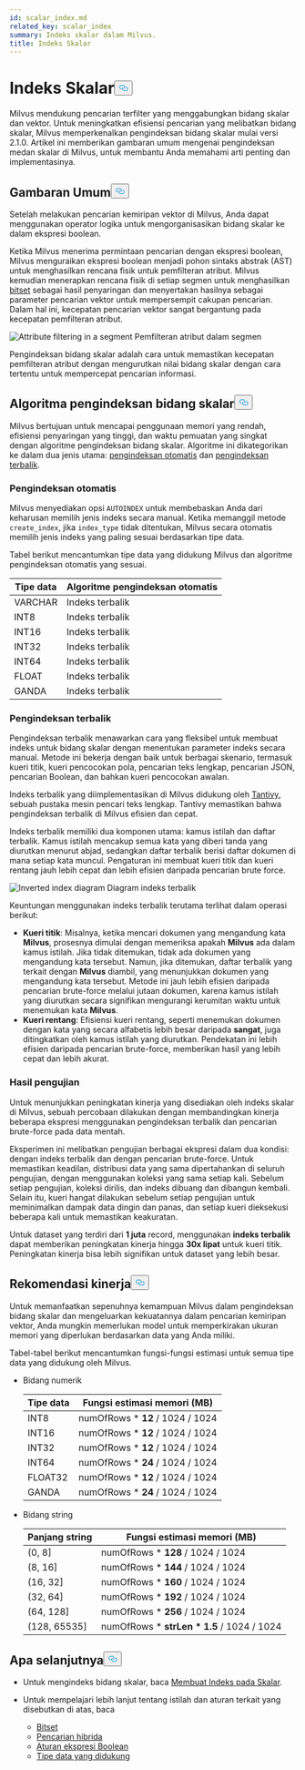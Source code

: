 ```yaml
---
id: scalar_index.md
related_key: scalar_index
summary: Indeks skalar dalam Milvus.
title: Indeks Skalar
---
```


<h1 id="Scalar-Index" class="common-anchor-header">Indeks Skalar<button data-href="#Scalar-Index" class="anchor-icon" translate="no">
      <svg translate="no"
        aria-hidden="true"
        focusable="false"
        height="20"
        version="1.1"
        viewBox="0 0 16 16"
        width="16"
      >
        <path
          fill="#0092E4"
          fill-rule="evenodd"
          d="M4 9h1v1H4c-1.5 0-3-1.69-3-3.5S2.55 3 4 3h4c1.45 0 3 1.69 3 3.5 0 1.41-.91 2.72-2 3.25V8.59c.58-.45 1-1.27 1-2.09C10 5.22 8.98 4 8 4H4c-.98 0-2 1.22-2 2.5S3 9 4 9zm9-3h-1v1h1c1 0 2 1.22 2 2.5S13.98 12 13 12H9c-.98 0-2-1.22-2-2.5 0-.83.42-1.64 1-2.09V6.25c-1.09.53-2 1.84-2 3.25C6 11.31 7.55 13 9 13h4c1.45 0 3-1.69 3-3.5S14.5 6 13 6z"
        ></path>
      </svg>
    </button></h1><p>Milvus mendukung pencarian terfilter yang menggabungkan bidang skalar dan vektor. Untuk meningkatkan efisiensi pencarian yang melibatkan bidang skalar, Milvus memperkenalkan pengindeksan bidang skalar mulai versi 2.1.0. Artikel ini memberikan gambaran umum mengenai pengindeksan medan skalar di Milvus, untuk membantu Anda memahami arti penting dan implementasinya.</p>
<h2 id="Overview" class="common-anchor-header">Gambaran Umum<button data-href="#Overview" class="anchor-icon" translate="no">
      <svg translate="no"
        aria-hidden="true"
        focusable="false"
        height="20"
        version="1.1"
        viewBox="0 0 16 16"
        width="16"
      >
        <path
          fill="#0092E4"
          fill-rule="evenodd"
          d="M4 9h1v1H4c-1.5 0-3-1.69-3-3.5S2.55 3 4 3h4c1.45 0 3 1.69 3 3.5 0 1.41-.91 2.72-2 3.25V8.59c.58-.45 1-1.27 1-2.09C10 5.22 8.98 4 8 4H4c-.98 0-2 1.22-2 2.5S3 9 4 9zm9-3h-1v1h1c1 0 2 1.22 2 2.5S13.98 12 13 12H9c-.98 0-2-1.22-2-2.5 0-.83.42-1.64 1-2.09V6.25c-1.09.53-2 1.84-2 3.25C6 11.31 7.55 13 9 13h4c1.45 0 3-1.69 3-3.5S14.5 6 13 6z"
        ></path>
      </svg>
    </button></h2><p>Setelah melakukan pencarian kemiripan vektor di Milvus, Anda dapat menggunakan operator logika untuk mengorganisasikan bidang skalar ke dalam ekspresi boolean.</p>
<p>Ketika Milvus menerima permintaan pencarian dengan ekspresi boolean, Milvus menguraikan ekspresi boolean menjadi pohon sintaks abstrak (AST) untuk menghasilkan rencana fisik untuk pemfilteran atribut. Milvus kemudian menerapkan rencana fisik di setiap segmen untuk menghasilkan <a href="/docs/id/v2.5.x/bitset.md">bitset</a> sebagai hasil penyaringan dan menyertakan hasilnya sebagai parameter pencarian vektor untuk mempersempit cakupan pencarian. Dalam hal ini, kecepatan pencarian vektor sangat bergantung pada kecepatan pemfilteran atribut.</p>
<p>
  
   <span class="img-wrapper"> <img translate="no" src="/docs/v2.5.x/assets/scalar_index.png" alt="Attribute filtering in a segment" class="doc-image" id="attribute-filtering-in-a-segment" />
   </span> <span class="img-wrapper"> <span>Pemfilteran atribut dalam segmen</span> </span></p>
<p>Pengindeksan bidang skalar adalah cara untuk memastikan kecepatan pemfilteran atribut dengan mengurutkan nilai bidang skalar dengan cara tertentu untuk mempercepat pencarian informasi.</p>
<h2 id="Scalar-field-indexing-algorithms" class="common-anchor-header">Algoritma pengindeksan bidang skalar<button data-href="#Scalar-field-indexing-algorithms" class="anchor-icon" translate="no">
      <svg translate="no"
        aria-hidden="true"
        focusable="false"
        height="20"
        version="1.1"
        viewBox="0 0 16 16"
        width="16"
      >
        <path
          fill="#0092E4"
          fill-rule="evenodd"
          d="M4 9h1v1H4c-1.5 0-3-1.69-3-3.5S2.55 3 4 3h4c1.45 0 3 1.69 3 3.5 0 1.41-.91 2.72-2 3.25V8.59c.58-.45 1-1.27 1-2.09C10 5.22 8.98 4 8 4H4c-.98 0-2 1.22-2 2.5S3 9 4 9zm9-3h-1v1h1c1 0 2 1.22 2 2.5S13.98 12 13 12H9c-.98 0-2-1.22-2-2.5 0-.83.42-1.64 1-2.09V6.25c-1.09.53-2 1.84-2 3.25C6 11.31 7.55 13 9 13h4c1.45 0 3-1.69 3-3.5S14.5 6 13 6z"
        ></path>
      </svg>
    </button></h2><p>Milvus bertujuan untuk mencapai penggunaan memori yang rendah, efisiensi penyaringan yang tinggi, dan waktu pemuatan yang singkat dengan algoritme pengindeksan bidang skalar. Algoritme ini dikategorikan ke dalam dua jenis utama: <a href="#auto-indexing">pengindeksan otomatis</a> dan <a href="#inverted-indexing">pengindeksan terbalik</a>.</p>
<h3 id="Auto-indexing" class="common-anchor-header">Pengindeksan otomatis</h3><p>Milvus menyediakan opsi <code translate="no">AUTOINDEX</code> untuk membebaskan Anda dari keharusan memilih jenis indeks secara manual. Ketika memanggil metode <code translate="no">create_index</code>, jika <code translate="no">index_type</code> tidak ditentukan, Milvus secara otomatis memilih jenis indeks yang paling sesuai berdasarkan tipe data.</p>
<p>Tabel berikut mencantumkan tipe data yang didukung Milvus dan algoritme pengindeksan otomatis yang sesuai.</p>
<table>
<thead>
<tr><th>Tipe data</th><th>Algoritme pengindeksan otomatis</th></tr>
</thead>
<tbody>
<tr><td>VARCHAR</td><td>Indeks terbalik</td></tr>
<tr><td>INT8</td><td>Indeks terbalik</td></tr>
<tr><td>INT16</td><td>Indeks terbalik</td></tr>
<tr><td>INT32</td><td>Indeks terbalik</td></tr>
<tr><td>INT64</td><td>Indeks terbalik</td></tr>
<tr><td>FLOAT</td><td>Indeks terbalik</td></tr>
<tr><td>GANDA</td><td>Indeks terbalik</td></tr>
</tbody>
</table>
<h3 id="Inverted-indexing" class="common-anchor-header">Pengindeksan terbalik</h3><p>Pengindeksan terbalik menawarkan cara yang fleksibel untuk membuat indeks untuk bidang skalar dengan menentukan parameter indeks secara manual. Metode ini bekerja dengan baik untuk berbagai skenario, termasuk kueri titik, kueri pencocokan pola, pencarian teks lengkap, pencarian JSON, pencarian Boolean, dan bahkan kueri pencocokan awalan.</p>
<p>Indeks terbalik yang diimplementasikan di Milvus didukung oleh <a href="https://github.com/quickwit-oss/tantivy">Tantivy</a>, sebuah pustaka mesin pencari teks lengkap. Tantivy memastikan bahwa pengindeksan terbalik di Milvus efisien dan cepat.</p>
<p>Indeks terbalik memiliki dua komponen utama: kamus istilah dan daftar terbalik. Kamus istilah mencakup semua kata yang diberi tanda yang diurutkan menurut abjad, sedangkan daftar terbalik berisi daftar dokumen di mana setiap kata muncul. Pengaturan ini membuat kueri titik dan kueri rentang jauh lebih cepat dan lebih efisien daripada pencarian brute force.</p>
<p>
  
   <span class="img-wrapper"> <img translate="no" src="/docs/v2.5.x/assets/scalar_index_inverted.png" alt="Inverted index diagram" class="doc-image" id="inverted-index-diagram" />
   </span> <span class="img-wrapper"> <span>Diagram indeks terbalik</span> </span></p>
<p>Keuntungan menggunakan indeks terbalik terutama terlihat dalam operasi berikut:</p>
<ul>
<li><strong>Kueri titik</strong>: Misalnya, ketika mencari dokumen yang mengandung kata <strong>Milvus</strong>, prosesnya dimulai dengan memeriksa apakah <strong>Milvus</strong> ada dalam kamus istilah. Jika tidak ditemukan, tidak ada dokumen yang mengandung kata tersebut. Namun, jika ditemukan, daftar terbalik yang terkait dengan <strong>Milvus</strong> diambil, yang menunjukkan dokumen yang mengandung kata tersebut. Metode ini jauh lebih efisien daripada pencarian brute-force melalui jutaan dokumen, karena kamus istilah yang diurutkan secara signifikan mengurangi kerumitan waktu untuk menemukan kata <strong>Milvus</strong>.</li>
<li><strong>Kueri rentang</strong>: Efisiensi kueri rentang, seperti menemukan dokumen dengan kata yang secara alfabetis lebih besar daripada <strong>sangat</strong>, juga ditingkatkan oleh kamus istilah yang diurutkan. Pendekatan ini lebih efisien daripada pencarian brute-force, memberikan hasil yang lebih cepat dan lebih akurat.</li>
</ul>
<h3 id="Test-results" class="common-anchor-header">Hasil pengujian</h3><p>Untuk menunjukkan peningkatan kinerja yang disediakan oleh indeks skalar di Milvus, sebuah percobaan dilakukan dengan membandingkan kinerja beberapa ekspresi menggunakan pengindeksan terbalik dan pencarian brute-force pada data mentah.</p>
<p>Eksperimen ini melibatkan pengujian berbagai ekspresi dalam dua kondisi: dengan indeks terbalik dan dengan pencarian brute-force. Untuk memastikan keadilan, distribusi data yang sama dipertahankan di seluruh pengujian, dengan menggunakan koleksi yang sama setiap kali. Sebelum setiap pengujian, koleksi dirilis, dan indeks dibuang dan dibangun kembali. Selain itu, kueri hangat dilakukan sebelum setiap pengujian untuk meminimalkan dampak data dingin dan panas, dan setiap kueri dieksekusi beberapa kali untuk memastikan keakuratan.</p>
<p>Untuk dataset yang terdiri dari <strong>1 juta</strong> record, menggunakan <strong>indeks terbalik</strong> dapat memberikan peningkatan kinerja hingga <strong>30x lipat</strong> untuk kueri titik. Peningkatan kinerja bisa lebih signifikan untuk dataset yang lebih besar.</p>
<h2 id="Performance-recommandations" class="common-anchor-header">Rekomendasi kinerja<button data-href="#Performance-recommandations" class="anchor-icon" translate="no">
      <svg translate="no"
        aria-hidden="true"
        focusable="false"
        height="20"
        version="1.1"
        viewBox="0 0 16 16"
        width="16"
      >
        <path
          fill="#0092E4"
          fill-rule="evenodd"
          d="M4 9h1v1H4c-1.5 0-3-1.69-3-3.5S2.55 3 4 3h4c1.45 0 3 1.69 3 3.5 0 1.41-.91 2.72-2 3.25V8.59c.58-.45 1-1.27 1-2.09C10 5.22 8.98 4 8 4H4c-.98 0-2 1.22-2 2.5S3 9 4 9zm9-3h-1v1h1c1 0 2 1.22 2 2.5S13.98 12 13 12H9c-.98 0-2-1.22-2-2.5 0-.83.42-1.64 1-2.09V6.25c-1.09.53-2 1.84-2 3.25C6 11.31 7.55 13 9 13h4c1.45 0 3-1.69 3-3.5S14.5 6 13 6z"
        ></path>
      </svg>
    </button></h2><p>Untuk memanfaatkan sepenuhnya kemampuan Milvus dalam pengindeksan bidang skalar dan mengeluarkan kekuatannya dalam pencarian kemiripan vektor, Anda mungkin memerlukan model untuk memperkirakan ukuran memori yang diperlukan berdasarkan data yang Anda miliki.</p>
<p>Tabel-tabel berikut mencantumkan fungsi-fungsi estimasi untuk semua tipe data yang didukung oleh Milvus.</p>
<ul>
<li><p>Bidang numerik</p>
<table>
<thead>
<tr><th>Tipe data</th><th>Fungsi estimasi memori (MB)</th></tr>
</thead>
<tbody>
<tr><td>INT8</td><td>numOfRows * <strong>12</strong> / 1024 / 1024</td></tr>
<tr><td>INT16</td><td>numOfRows * <strong>12</strong> / 1024 / 1024</td></tr>
<tr><td>INT32</td><td>numOfRows * <strong>12</strong> / 1024 / 1024</td></tr>
<tr><td>INT64</td><td>numOfRows * <strong>24</strong> / 1024 / 1024</td></tr>
<tr><td>FLOAT32</td><td>numOfRows * <strong>12</strong> / 1024 / 1024</td></tr>
<tr><td>GANDA</td><td>numOfRows * <strong>24</strong> / 1024 / 1024</td></tr>
</tbody>
</table>
</li>
<li><p>Bidang string</p>
<table>
<thead>
<tr><th>Panjang string</th><th>Fungsi estimasi memori (MB)</th></tr>
</thead>
<tbody>
<tr><td>(0, 8]</td><td>numOfRows * <strong>128</strong> / 1024 / 1024</td></tr>
<tr><td>(8, 16]</td><td>numOfRows * <strong>144</strong> / 1024 / 1024</td></tr>
<tr><td>(16, 32]</td><td>numOfRows * <strong>160</strong> / 1024 / 1024</td></tr>
<tr><td>(32, 64]</td><td>numOfRows * <strong>192</strong> / 1024 / 1024</td></tr>
<tr><td>(64, 128]</td><td>numOfRows * <strong>256</strong> / 1024 / 1024</td></tr>
<tr><td>(128, 65535]</td><td>numOfRows * <strong>strLen * 1.5</strong> / 1024 / 1024</td></tr>
</tbody>
</table>
</li>
</ul>
<h2 id="Whats-next" class="common-anchor-header">Apa selanjutnya<button data-href="#Whats-next" class="anchor-icon" translate="no">
      <svg translate="no"
        aria-hidden="true"
        focusable="false"
        height="20"
        version="1.1"
        viewBox="0 0 16 16"
        width="16"
      >
        <path
          fill="#0092E4"
          fill-rule="evenodd"
          d="M4 9h1v1H4c-1.5 0-3-1.69-3-3.5S2.55 3 4 3h4c1.45 0 3 1.69 3 3.5 0 1.41-.91 2.72-2 3.25V8.59c.58-.45 1-1.27 1-2.09C10 5.22 8.98 4 8 4H4c-.98 0-2 1.22-2 2.5S3 9 4 9zm9-3h-1v1h1c1 0 2 1.22 2 2.5S13.98 12 13 12H9c-.98 0-2-1.22-2-2.5 0-.83.42-1.64 1-2.09V6.25c-1.09.53-2 1.84-2 3.25C6 11.31 7.55 13 9 13h4c1.45 0 3-1.69 3-3.5S14.5 6 13 6z"
        ></path>
      </svg>
    </button></h2><ul>
<li><p>Untuk mengindeks bidang skalar, baca <a href="/docs/id/v2.5.x/index-scalar-fields.md">Membuat Indeks pada Skalar</a>.</p></li>
<li><p>Untuk mempelajari lebih lanjut tentang istilah dan aturan terkait yang disebutkan di atas, baca</p>
<ul>
<li><a href="/docs/id/v2.5.x/bitset.md">Bitset</a></li>
<li><a href="/docs/id/v2.5.x/multi-vector-search.md">Pencarian hibrida</a></li>
<li><a href="/docs/id/v2.5.x/boolean.md">Aturan ekspresi Boolean</a></li>
<li><a href="/docs/id/v2.5.x/schema.md#Supported-data-type">Tipe data yang didukung</a></li>
</ul></li>
</ul>
